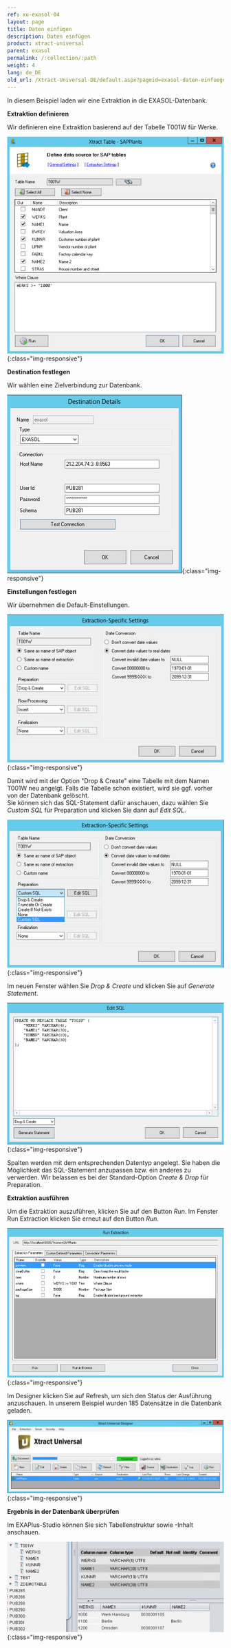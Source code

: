 ```yaml
---
ref: xu-exasol-04
layout: page
title: Daten einfügen
description: Daten einfügen
product: xtract-universal
parent: exasol
permalink: /:collection/:path
weight: 4
lang: de_DE
old_url: /Xtract-Universal-DE/default.aspx?pageid=exasol-daten-einfuegen
---
```


In diesem Beispiel laden wir eine Extraktion in die EXASOL-Datenbank.

**Extraktion definieren**

Wir definieren eine Extraktion basierend auf der Tabelle T001W für Werke.

![Exa-Table-Extraction-T001w](/img/content/Exa-Table-Extraction-T001w.jpg){:class="img-responsive"}

**Destination festlegen**

Wir wählen eine Zielverbindung zur Datenbank. 

![Exa-Destination-Details](/img/content/Exa-Destination-Details.jpg){:class="img-responsive"}

**Einstellungen festlegen**

Wir übernehmen die Default-Einstellungen.

![Exa-Extraction-Specific-Settings-T001w](/img/content/Exa-Extraction-Specific-Settings-T001w.jpg){:class="img-responsive"}

Damit wird mit der Option "Drop & Create" eine Tabelle mit dem Namen T001W neu angelgt. Falls die Tabelle schon existiert, wird sie ggf. vorher von der Datenbank gelöscht.<br> 
Sie können sich das SQL-Statement dafür anschauen, dazu wählen Sie *Custom SQL* für Preparation und klicken Sie dann auf *Edit SQL*.

![Exa-Extraction-Specific-Settings-Custom-SQL](/img/content/Exa-Extraction-Specific-Settings-Custom-SQL.jpg){:class="img-responsive"}

Im neuen Fenster wählen Sie *Drop & Create* und klicken Sie auf *Generate Statement*. 

![Exa-Custom-SQL-Drop-And-Create](/img/content/Exa-Custom-SQL-Drop-And-Create.jpg){:class="img-responsive"}

Spalten werden mit dem entsprechenden Datentyp angelegt. Sie haben die Möglichkeit das SQL-Statement anzupassen bzw. ein anderes zu verwerden. Wir belassen es bei der Standard-Option *Create & Drop* für Preparation.

**Extraktion ausführen**

Um die Extraktion auszuführen, klicken Sie auf den Button *Run*. Im Fenster Run Extraction klicken Sie erneut auf den Button *Run*. 

![Exa-Run-Extraction-T001w](/img/content/Exa-Run-Extraction-T001w.jpg){:class="img-responsive"}

Im Designer klicken Sie auf Refresh, um sich den Status der Ausführung anzuschauen. In unserem Beispiel wurden 185 Datensätze in die Datenbank geladen.  

![Exa-Designer-Status](/img/content/Exa-Designer-Status.jpg){:class="img-responsive"}

**Ergebnis in der Datenbank überprüfen**

Im EXAPlus-Studio können Sie sich Tabellenstruktur sowie -Inhalt  anschauen.

![Exa-Table-Extracted-Data](/img/content/Exa-Table-Extracted-Data.jpg){:class="img-responsive"}

